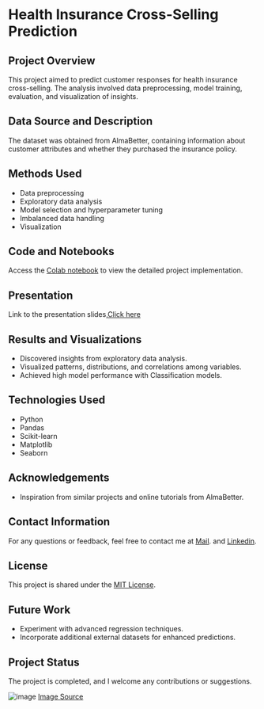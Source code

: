# Health Insurance Cross-Selling Prediction

## Project Overview
This project aimed to predict customer responses for health insurance cross-selling. The analysis involved data preprocessing, model training, evaluation, and visualization of insights.

## Data Source and Description
The dataset was obtained from AlmaBetter, containing information about customer attributes and whether they purchased the insurance policy.

## Methods Used
- Data preprocessing
- Exploratory data analysis
- Model selection and hyperparameter tuning
- Imbalanced data handling
- Visualization

## Code and Notebooks
Access the [Colab notebook](Health_Insurance_Cross_Sell_Prediction_Classification_Rahul.ipynb) to view the detailed project implementation.

## Presentation
Link to the presentation slides,[Click here](https://drive.google.com/file/d/178HpCeCKrCiI42QlC1K0-dOzMQpz8Ad6/view?usp=sharing) 

## Results and Visualizations
- Discovered insights from exploratory data analysis.
- Visualized patterns, distributions, and correlations among variables.
- Achieved high model performance with Classification models.

## Technologies Used
- Python
- Pandas
- Scikit-learn
- Matplotlib
- Seaborn

## Acknowledgements
- Inspiration from similar projects and online tutorials from AlmaBetter.

## Contact Information
For any questions or feedback, feel free to contact me at [Mail](mailto:rahulshinde8605746446@gmail.com). and [Linkedin](https://www.linkedin.com/in/rahul-shinde5/).

## License
This project is shared under the [MIT License](LICENSE).

## Future Work
- Experiment with advanced regression techniques.
- Incorporate additional external datasets for enhanced predictions.
## Project Status
The project is completed, and I welcome any contributions or suggestions.

![image](https://github.com/Rahulshinde5/Supervised-ML-Classifiacation-Project-/assets/125460745/138bc3eb-df4e-419b-99ed-d3d471ad8c36)
[Image Source](https://rpubs.com/feruzta/Health_insurance)

